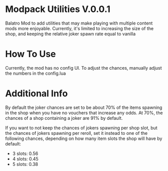 # Modpack Utilities V.0.0.1
 Balatro Mod to add utilities that may make playing with multiple content mods more enjoyable. Currently, it's limited to increasing the size of the shop, and keeping the relative joker spawn rate equal to vanilla

# How To Use
Currently, the mod has no config UI. To adjust the chances, manually adjust the numbers in the config.lua

# Additional Info
By default the joker chances are set to be about 70% of the items spawning in the shop when you have no vouchers that increase any odds. At 70%, the chances of a shop containing a joker are 91% by default. 

If you want to not keep the chances of jokers spawning per shop slot, but the chances of jokers spawning per reroll, set it instead to one of the following chances, depending on how many item slots the shop will have by default:
- 3 slots: 0.56
- 4 slots: 0.45
- 5 slots: 0.38


